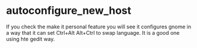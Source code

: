 # autoconfigure_new_host

If you check the make it personal feature you will see it configures gnome in a way that it can set Ctrl+Alt Alt+Ctrl to swap language.
It is a good one using hte gedit way.

